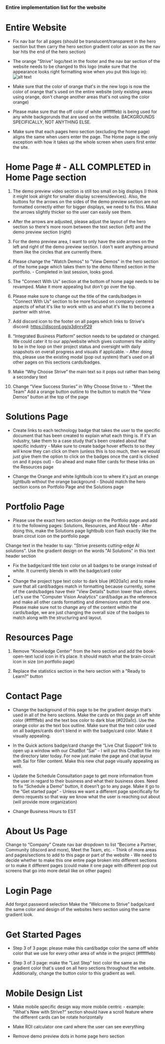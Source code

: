 ### Entire implementation list for the website ###


# Entire Website #
- Fix nav bar for all pages (should be translucent/transparent in the hero section but then carry the hero section gradient color as soon as the nav bar hits the end of the hero section)

- The orange "Strive" logo/text in the footer and the nav bar section of the website needs to be changed to this logo (make sure that the appearance looks right formatting wise when you put this logo in):  ![alt text](STRIVE_orange_text_transparent_1500x1500.png)

- Make sure that the color of orange that's in the new logo is now the color of orange that's used on the entire website (only existing areas using orange, don't change another areas that's not using the color orange)

- Please make sure that the off color of white (#ffffffeb) is being used for any white backgorunds that are used on the website. BACKGROUNDS SPECIFICALLY, NOT ANYTHING ELSE.

- Make sure that each pages hero section (excluding the home page) aligns the same when users enter the page. The Home page is the only exception with how it takes up the whole screen when users first enter the site. 

# Home Page # - ALL COMPLETED in Home Page section

1. The demo preview video section is still too small on big displays (I think it might look alright for smaller display screens/devices). 
Also, the buttons for the arrows on the sides of the demo preview section are not formatted correctly either for bigger displays, we need to fix this. Make the arrows slightly thicker so the user can easily see them.
  - After the arrows are adjusted, please adjust the layout of the hero section so there's more room  between the text section (left) and the demo preview section (right)
  
3. For the demo preview area, I want to only have the side arrows on the left and right of the demo preview section. I don't want anything around them like the circles that are currently there. 

4. Please change the "Watch Demos" to "View Demos" in the hero section of the home page which takes them to the demo filtered section in the portfolio. - Completed in last session, looks good.

5. The "Connect With Us" section at the bottom of home page needs to be revamped. Make it more appealing but don't go over the top.

6.  Please make sure to change out the title of the cards/badges in "Connect With Us" section to be more focused on company centered aspects of what it's like to work with us and what it's like to become a partner with strive. 

7. Add discord icon to the footer on all pages which links to Strive's discord: https://discord.gg/q3djnrvP29 

8. “Integrated Business Platform” section needs to be updated or changed. We could cater it to our app/website which gives customers the ability to be in the loop on their project status and oversight with daily snapshots on overall progress and visuals if applicable. - After doing this, please use the existing modal (pop out system) that's used on all other pages on this sections cards/badges.

9. Make “Why Choose Strive” the main text so it pops out rather than being a secondary text 

10. Change “View Success Stories” in Why Choose Strive to - "Meet the Team" Add a orange button outline to the button to match the "View Demos" button at the top of the page


# Solutions Page #

- Create links to each technology badge that takes the user to the specific document that has been created to explain what each thing is. If it's an industry, take them to a case study that's been created about that specific industry - Make sure to create badge hover effects to so they will know they can click on them (unless this is too much, then we would just give them the option to click on the badges once the card is clicked on and it pops out) - Go ahead and make filler cards for these links on the Resources page

- Change the Orange and white lightbulb icon to where it's just an orange lightbulb without the orange background - Should match the hero section icons on Portfolio Page and the Solutions page

# Portfolio Page #

- Please use the exact hero section design on the Portfolio page and add it to the following pages: Solutions, Resources, and About Me - After doing this, make the Solutions page lightbulb icon flash exactly like the brain circut icon on the portfolio page 

Change text in the header to say: "Strive presents cutting-edge AI solutions". Use the gradient design on the words "AI Solutions" in this text header section 

- Fix the badge/card title text color on all badges to be orange instead of white. It currently blends in with the badge/card color
- 
- Change the project type text color to dark blue (#020a1c) and to make sure that all card/badges match in formatting because currently, some of the cards/badges have their "View Details" button lower than others. Let's use the "Computer Vision Analytics" card/badge as the reference and make all other cards formatting and dimensions match that one. Please make sure not to change any of the content within the cards/badge, we are just changing the overall size of the badges to match along with the structuring and layout. 

# Resources Page #

1. Remove "Knowledge Center" from the hero section and add the book-open-text lucid icon in it’s place. It should match what the brain-circuit icon in size (on portfolio page)

2. Replace the statistics section in the hero section with a "Ready to Learn?" button


# Contact Page #

- Change the background of this page to be the gradient design that’s used in all of the hero sections. Make the cards on this page an off white color (#ffffffeb) and the text box color to dark blue (#020a1c). Use the orange color as the text box outline. Make sure that the text color used on all badges/cards don’t blend in with the badge/card color. Make it visually appealing.

- In the Quick actions badge/card change the “Live Chat Support” link to open up a window with our ChatBot “Sai” - I will put this ChatBot file into the directory later today. For now just make the page and chat layout with Sai for filler content. Make this new chat page visually appealing as well.

- Update the Schedule Consultation page to get more information from the user in regard to their business and what their business does.
Need to fix “Schedule a Demo” button, it doesn’t go to any page. Make it go to the “Get started page” - Unless we want a different page specifically for demo requests so that way we know what the user is reaching out about (will provide more organization)

- Change Business Hours to EST

# About Us Page # 
Change to “Company”
Create nav bar dropdown to list “Become a Partner, Community (discord and more), Meet the Team, etc. - Think of more areas and pages/sections to add to this page or part of the website - We need to decide whether to make this one entire page broken into different sections or to make it different pages (could make it one page with different pop out screens that go into more detail like on other pages)

# Login Page #

Add forgot password selection
Make the “Welcome to Strive” badge/card the same color and design of the websites hero section using the same gradient look.

# Get Started Pages # 

- Step 3 of 3 page: please make this card/badge color the same off white color that we use for every other area of white in the project (#ffffffeb) 

- Step 3 of 3 page: make the "Last Step" text color the same as the gradient color that's used on all hero sections throughout the website. Additionally, change the button color to this gradient as well.



# Mobile Design List #

- Make mobile specific design way more mobile centric - example: "What's New with Strive?" section should have a scroll feature where the different cards can be rotate horizontally

- Make ROI calculator one card where the user can see everything

- Remove demo preview dots in home page hero section